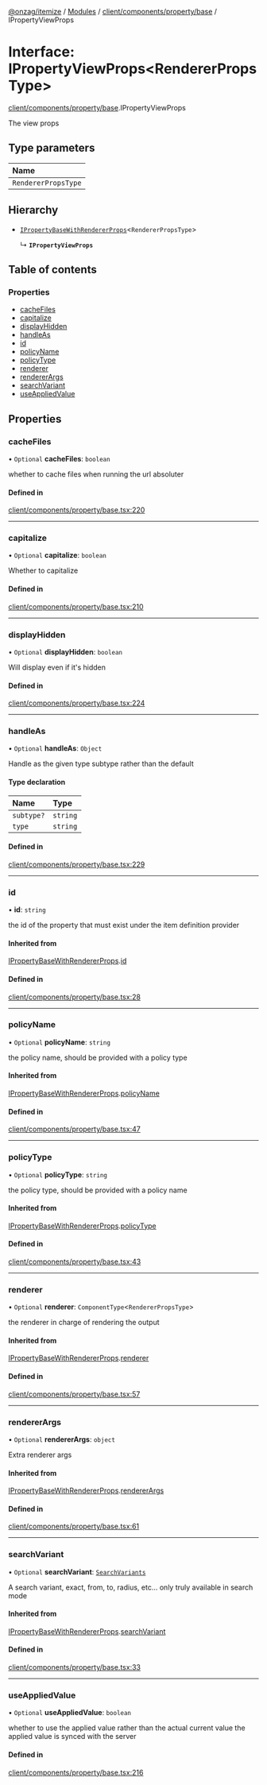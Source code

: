[@onzag/itemize](../README.md) / [Modules](../modules.md) / [client/components/property/base](../modules/client_components_property_base.md) / IPropertyViewProps

# Interface: IPropertyViewProps\<RendererPropsType\>

[client/components/property/base](../modules/client_components_property_base.md).IPropertyViewProps

The view props

## Type parameters

| Name |
| :------ |
| `RendererPropsType` |

## Hierarchy

- [`IPropertyBaseWithRendererProps`](client_components_property_base.IPropertyBaseWithRendererProps.md)\<`RendererPropsType`\>

  ↳ **`IPropertyViewProps`**

## Table of contents

### Properties

- [cacheFiles](client_components_property_base.IPropertyViewProps.md#cachefiles)
- [capitalize](client_components_property_base.IPropertyViewProps.md#capitalize)
- [displayHidden](client_components_property_base.IPropertyViewProps.md#displayhidden)
- [handleAs](client_components_property_base.IPropertyViewProps.md#handleas)
- [id](client_components_property_base.IPropertyViewProps.md#id)
- [policyName](client_components_property_base.IPropertyViewProps.md#policyname)
- [policyType](client_components_property_base.IPropertyViewProps.md#policytype)
- [renderer](client_components_property_base.IPropertyViewProps.md#renderer)
- [rendererArgs](client_components_property_base.IPropertyViewProps.md#rendererargs)
- [searchVariant](client_components_property_base.IPropertyViewProps.md#searchvariant)
- [useAppliedValue](client_components_property_base.IPropertyViewProps.md#useappliedvalue)

## Properties

### cacheFiles

• `Optional` **cacheFiles**: `boolean`

whether to cache files when running the url absoluter

#### Defined in

[client/components/property/base.tsx:220](https://github.com/onzag/itemize/blob/59702dd5/client/components/property/base.tsx#L220)

___

### capitalize

• `Optional` **capitalize**: `boolean`

Whether to capitalize

#### Defined in

[client/components/property/base.tsx:210](https://github.com/onzag/itemize/blob/59702dd5/client/components/property/base.tsx#L210)

___

### displayHidden

• `Optional` **displayHidden**: `boolean`

Will display even if it's hidden

#### Defined in

[client/components/property/base.tsx:224](https://github.com/onzag/itemize/blob/59702dd5/client/components/property/base.tsx#L224)

___

### handleAs

• `Optional` **handleAs**: `Object`

Handle as the given type subtype rather than
the default

#### Type declaration

| Name | Type |
| :------ | :------ |
| `subtype?` | `string` |
| `type` | `string` |

#### Defined in

[client/components/property/base.tsx:229](https://github.com/onzag/itemize/blob/59702dd5/client/components/property/base.tsx#L229)

___

### id

• **id**: `string`

the id of the property that must exist under the item definition
provider

#### Inherited from

[IPropertyBaseWithRendererProps](client_components_property_base.IPropertyBaseWithRendererProps.md).[id](client_components_property_base.IPropertyBaseWithRendererProps.md#id)

#### Defined in

[client/components/property/base.tsx:28](https://github.com/onzag/itemize/blob/59702dd5/client/components/property/base.tsx#L28)

___

### policyName

• `Optional` **policyName**: `string`

the policy name, should be provided with a policy type

#### Inherited from

[IPropertyBaseWithRendererProps](client_components_property_base.IPropertyBaseWithRendererProps.md).[policyName](client_components_property_base.IPropertyBaseWithRendererProps.md#policyname)

#### Defined in

[client/components/property/base.tsx:47](https://github.com/onzag/itemize/blob/59702dd5/client/components/property/base.tsx#L47)

___

### policyType

• `Optional` **policyType**: `string`

the policy type, should be provided with a policy name

#### Inherited from

[IPropertyBaseWithRendererProps](client_components_property_base.IPropertyBaseWithRendererProps.md).[policyType](client_components_property_base.IPropertyBaseWithRendererProps.md#policytype)

#### Defined in

[client/components/property/base.tsx:43](https://github.com/onzag/itemize/blob/59702dd5/client/components/property/base.tsx#L43)

___

### renderer

• `Optional` **renderer**: `ComponentType`\<`RendererPropsType`\>

the renderer in charge of rendering the output

#### Inherited from

[IPropertyBaseWithRendererProps](client_components_property_base.IPropertyBaseWithRendererProps.md).[renderer](client_components_property_base.IPropertyBaseWithRendererProps.md#renderer)

#### Defined in

[client/components/property/base.tsx:57](https://github.com/onzag/itemize/blob/59702dd5/client/components/property/base.tsx#L57)

___

### rendererArgs

• `Optional` **rendererArgs**: `object`

Extra renderer args

#### Inherited from

[IPropertyBaseWithRendererProps](client_components_property_base.IPropertyBaseWithRendererProps.md).[rendererArgs](client_components_property_base.IPropertyBaseWithRendererProps.md#rendererargs)

#### Defined in

[client/components/property/base.tsx:61](https://github.com/onzag/itemize/blob/59702dd5/client/components/property/base.tsx#L61)

___

### searchVariant

• `Optional` **searchVariant**: [`SearchVariants`](../modules/constants.md#searchvariants)

A search variant, exact, from, to, radius, etc...
only truly available in search mode

#### Inherited from

[IPropertyBaseWithRendererProps](client_components_property_base.IPropertyBaseWithRendererProps.md).[searchVariant](client_components_property_base.IPropertyBaseWithRendererProps.md#searchvariant)

#### Defined in

[client/components/property/base.tsx:33](https://github.com/onzag/itemize/blob/59702dd5/client/components/property/base.tsx#L33)

___

### useAppliedValue

• `Optional` **useAppliedValue**: `boolean`

whether to use the applied value rather than the
actual current value the applied value is synced
with the server

#### Defined in

[client/components/property/base.tsx:216](https://github.com/onzag/itemize/blob/59702dd5/client/components/property/base.tsx#L216)
